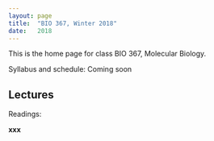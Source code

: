 ```yaml
---
layout: page
title:  "BIO 367, Winter 2018"
date:   2018
---
```

This is the home page for class BIO 367, Molecular Biology.

Syllabus and schedule: Coming soon

## Lectures

Readings:

**xxx**  
